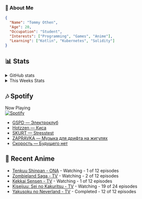 ### 👋 About Me
```json
{
  "Name": "Tommy Othen",
  "Age": 20,
  "Occupation": "Student",
  "Interests": ["Programming", "Games", "Anime"],
  "Learning": ["Kotlin", "Kubernetes", "Solidity"]
}
```

## 📊 Stats
<details>
  <summary>GitHub stats</summary>
  <a href="https://github.com/anuraghazra/github-readme-stats">
    <img src="https://github-readme-stats.vercel.app/api?username=DaSushiAsian&show_icons=true&count_private=true&hide=prs,issues">
  </a>
</details>

<details>
  <summary>This Weeks Stats</summary>
  <a href="https://github.com/anuraghazra/github-readme-stats">
    <img src="https://github-readme-stats.vercel.app/api/wakatime?username=DaSushiAsian&cache_seconds=1800&custom_title=Top Languages">
  </a>
</details>

## 🎶 Spotify
Now Playing\
[![Spotify](https://novatorem-dasushiasian.vercel.app/api/spotify)](https://open.spotify.com/user/g90805640970)
<!-- LASTFM:START -->
* [GSPD — Электроклуб](https://www.last.fm/music/GSPD/_/%D0%AD%D0%BB%D0%B5%D0%BA%D1%82%D1%80%D0%BE%D0%BA%D0%BB%D1%83%D0%B1)
* [Hotzzen — Киса](https://www.last.fm/music/Hotzzen/_/%D0%9A%D0%B8%D1%81%D0%B0)
* [SKURT — Stresstest](https://www.last.fm/music/SKURT/_/Stresstest)
* [ZAPRAVKA — Музыка для дрифта на жигулях](https://www.last.fm/music/ZAPRAVKA/_/%D0%9C%D1%83%D0%B7%D1%8B%D0%BA%D0%B0+%D0%B4%D0%BB%D1%8F+%D0%B4%D1%80%D0%B8%D1%84%D1%82%D0%B0+%D0%BD%D0%B0+%D0%B6%D0%B8%D0%B3%D1%83%D0%BB%D1%8F%D1%85)
* [Скорость — Будущего нет](https://www.last.fm/music/%D0%A1%D0%BA%D0%BE%D1%80%D0%BE%D1%81%D1%82%D1%8C/_/%D0%91%D1%83%D0%B4%D1%83%D1%89%D0%B5%D0%B3%D0%BE+%D0%BD%D0%B5%D1%82)<!-- LASTFM:END -->

## 🗻 Recent Anime
<!-- ANIME-LIST:START -->
* [Tenkuu Shinpan - ONA](https://myanimelist.net/anime/43690/Tenkuu_Shinpan) - Watching - 1 of 12 episodes
* [Zombieland Saga - TV](https://myanimelist.net/anime/37976/Zombieland_Saga) - Watching - 2 of 12 episodes
* [Kekkai Sensen - TV](https://myanimelist.net/anime/24439/Kekkai_Sensen) - Watching - 1 of 12 episodes
* [Kiseijuu: Sei no Kakuritsu - TV](https://myanimelist.net/anime/22535/Kiseijuu__Sei_no_Kakuritsu) - Watching - 19 of 24 episodes
* [Yakusoku no Neverland - TV](https://myanimelist.net/anime/37779/Yakusoku_no_Neverland) - Completed - 12 of 12 episodes<!-- ANIME-LIST:END -->

